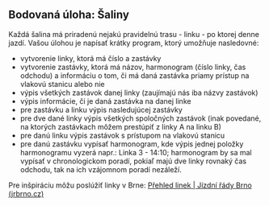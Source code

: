 ## Bodovaná úloha: Šaliny

Každá šalina má priradenú nejakú pravidelnú trasu - linku - po ktorej denne jazdí. Vašou úlohou je napísať krátky program, ktorý umožňuje nasledovné:

- vytvorenie linky, ktorá má číslo a zastávky
- vytvorenie zastávky, ktorá má názov, harmonogram (číslo linky, čas odchodu) a informáciu o tom, či má daná zastávka priamy prístup na vlakovú stanicu alebo nie
- výpis všetkých zastávok danej linky (zaujímajú nás iba názvy zastávok)
- výpis informácie, či je daná zastávka na danej linke
- pre zastávku a linku výpis nasledujúcej zastávky
- pre dve dané linky výpis všetkých spoločných zastávok (inak povedané, na ktorých zastávkach môžem prestúpiť z linky A na linku B)
- pre danú linku výpis zastávok s prístupom na vlakovú stanicu
- pre danú zastávku vypísať harmonogram, kde výpis jednej položky harmonogramu vyzerá napr.: Linka 3 - 14:10; harmonogram by sa mal vypísať v chronologickom poradí, pokiaľ majú dve linky rovnaký čas odchodu, tak na ich vzájomnom poradí nezáleží.

Pre inšpiráciu môžu poslúžiť linky v Brne: [Přehled linek | Jízdní řády Brno (jrbrno.cz)](http://www.jrbrno.cz/)
